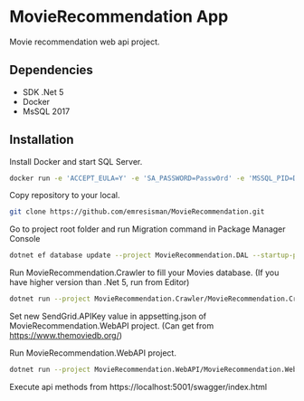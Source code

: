 # MovieRecommendation App
Movie recommendation web api project.

## Dependencies

- SDK .Net 5
- Docker
- MsSQL 2017

## Installation

Install Docker and start SQL Server.

```sh
docker run -e 'ACCEPT_EULA=Y' -e 'SA_PASSWORD=Passw0rd' -e 'MSSQL_PID=Developer' -p 1433:1433 -h sql2k17 -d mcr.microsoft.com/mssql/server:2017-latest
```

Copy repository to your local.

```sh
git clone https://github.com/emresisman/MovieRecommendation.git
```

Go to project root folder and run Migration command in Package Manager Console

```sh
dotnet ef database update --project MovieRecommendation.DAL --startup-project MovieRecommendation.WebAPI
```

Run MovieRecommendation.Crawler to fill your Movies database. (If you have higher version than .Net 5, run from Editor)

```sh
dotnet run --project MovieRecommendation.Crawler/MovieRecommendation.Crawler.csproj
```

Set new SendGrid.APIKey value in appsetting.json of MovieRecommendation.WebAPI project. (Can get from https://www.themoviedb.org/)

Run MovieRecommendation.WebAPI project. 

```sh
dotnet run --project MovieRecommendation.WebAPI/MovieRecommendation.WebaPI.csproj
```

Execute api methods from https://localhost:5001/swagger/index.html